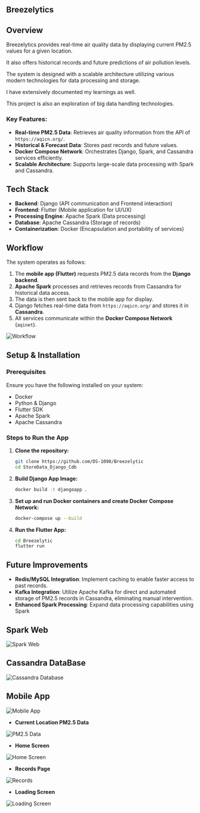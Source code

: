 ## Breezelytics

## Overview
Breezelytics provides real-time air quality data by displaying current PM2.5 values for a given location. 

It also offers historical records and future predictions of air pollution levels. 

The system is designed with a scalable architecture utilizing various modern technologies for data processing and storage.

I have extensively documented my learnings as well.

This project is also an exploration of big data handling technologies.

### Key Features:
- **Real-time PM2.5 Data**: Retrieves air quality information from the API of `https://aqicn.org/`.
- **Historical & Forecast Data**: Stores past records and  future values.
- **Docker Compose Network**: Orchestrates Django, Spark, and Cassandra services efficiently.
- **Scalable Architecture**: Supports large-scale data processing with Spark and Cassandra.


## Tech Stack
- **Backend**: Django (API communication and Frontend interaction)
- **Frontend**: Flutter (Mobile application for UI/UX)
- **Processing Engine**: Apache Spark (Data processing)
- **Database**: Apache Cassandra (Storage of records)
- **Containerization**: Docker (Encapsulation and portability of services)

## Workflow
The system operates as follows:
1. The **mobile app (Flutter)** requests PM2.5 data records from the **Django backend**.
2. **Apache Spark** processes and retrieves records from Cassandra for historical data access.
3. The data is then sent back to the mobile app for display.
4. Django fetches real-time data from `https://aqicn.org/` and stores it in **Cassandra**.
5. All services communicate within the **Docker Compose Network** (`aqinet`).

![Workflow](https://github.com/user-attachments/assets/a672c044-86f1-4701-ad57-c7a123ba0dec)

## Setup & Installation
### Prerequisites
Ensure you have the following installed on your system:
- Docker
- Python & Django
- Flutter SDK
- Apache Spark
- Apache Cassandra

### Steps to Run the App
1. **Clone the repository:**
   ```bash
   git clone https://github.com/DS-1090/Breezelytic
   cd StoreData_Django_Cdb
   ```
   
2. **Build Django App Image:**
   ```bash
   docker build -t djangoapp .
   ```
   
3. **Set up and run Docker containers and create Docker Compose Network:**
   ```bash
   docker-compose up --build
   ```

4. **Run the Flutter App:**
   ```bash
   cd Breezelytic
   flutter run
   ```

## Future Improvements
- **Redis/MySQL Integration**: Implement caching to enable faster access to past records.
- **Kafka Integration**: Utilize Apache Kafka for direct and automated storage of PM2.5 records in Cassandra, eliminating manual intervention.
- **Enhanced Spark Processing**: Expand data processing capabilities using Spark 

## Spark Web
![Spark Web](https://github.com/user-attachments/assets/94f55e09-195e-42b4-856e-b3cc0c316cd9)

## Cassandra DataBase
![Cassandra Database](https://github.com/user-attachments/assets/94e67de0-5303-4649-a422-fceea65f2e85)

## Mobile App

![Mobile App](https://github.com/user-attachments/assets/4260a545-a308-410e-8830-6448ca05d9c9)

- **Current Location PM2.5 Data**
  
![PM2.5 Data](https://github.com/user-attachments/assets/d65642a2-7553-47db-9de3-d78307509d98)

- **Home Screen**
  
![Home Screen](https://github.com/user-attachments/assets/bbfbddf3-60ae-4588-a07d-c9083e2ff383)

- **Records Page**
  
![Records](https://github.com/user-attachments/assets/8b5f5bc1-f3eb-410f-bfba-4a1706686c80)

- **Loading Screen**
  
![Loading Screen](https://github.com/user-attachments/assets/5cafba9f-85ad-4138-9636-a1a91ccddee7)

